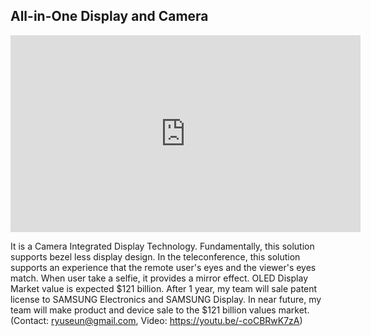 ## All-in-One Display and Camera

<iframe width="560" height="315" src="https://youtu.be/-coCBRwK7zA" frameborder="0" allowfullscreen></iframe>



It is a Camera Integrated Display Technology.
Fundamentally, this solution supports bezel less display design. In the teleconference, this solution supports an experience that the remote user's eyes and the viewer's eyes match. When user take a selfie, it provides a mirror effect.
OLED Display Market value is expected $121 billion. 
After 1 year, my team will sale patent license to SAMSUNG Electronics and SAMSUNG Display. In near future, my team will make product and device sale to the $121 billion values market.
(Contact: ryuseun@gmail.com, Video:  https://youtu.be/-coCBRwK7zA)

